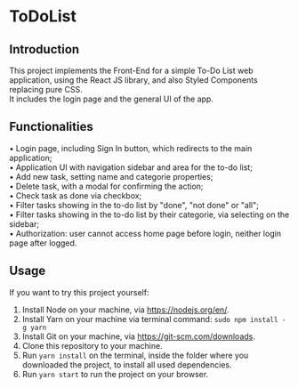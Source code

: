 # ToDoList
## Introduction
This project implements the Front-End for a simple To-Do List web application, using the React JS library, and also Styled Components replacing pure CSS.<br/>
It includes the login page and the general UI of the app. <br/>




## Functionalities
• Login page, including Sign In button, which redirects to the main application; <br/>
• Application UI with navigation sidebar and area for the to-do list; <br/>
• Add new task, setting name and categorie properties; <br/>
• Delete task, with a modal for confirming the action; <br/>
• Check task as done via checkbox; <br/>
• Filter tasks showing in the to-do list by "done", "not done" or "all"; <br/>
• Filter tasks showing in the to-do list by their categorie, via selecting on the sidebar; <br/>
• Authorization: user cannot access home page before login, neither login page after logged. <br/>


## Usage
If you want to try this project yourself:
1. Install Node on your machine, via https://nodejs.org/en/.
2. Install Yarn on your machine via terminal command: `sudo npm install -g yarn`
3. Install Git on your machine, via https://git-scm.com/downloads.
4. Clone this repository to your machine. 
5. Run ```yarn install``` on the terminal, inside the folder where you downloaded the project, to install all used dependencies.
6. Run `yarn start` to run the project on your browser.




